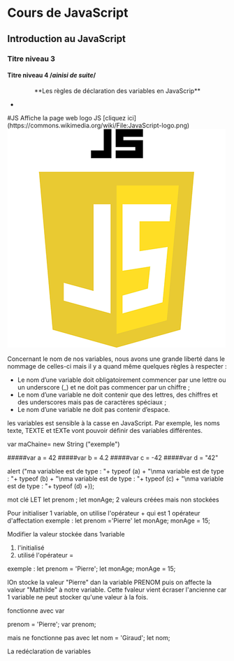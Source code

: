 # Cours de JavaScript
## Introduction au JavaScript
### Titre niveau 3
#### Titre niveau 4 /*ainisi de suite*/




<p align="center">**Les règles de déclaration des variables en JavaScrip**</p>


<ol>
  <li</li>

</ol>
<ul>
  <li></li>
 
</ul>
#JS
Affiche la page web logo JS
[cliquez ici](https://commons.wikimedia.org/wiki/File:JavaScript-logo.png)
<img
 src="image\js-logo.webp"/>

 Concernant le nom de nos variables, nous avons une grande liberté dans le nommage de celles-ci mais il y a quand même quelques règles à respecter :
 <ul>
    <li>Le nom d’une variable doit obligatoirement commencer par une lettre ou un underscore (_) et ne doit pas commencer par un chiffre ;</li>
    <li>   Le nom d’une variable ne doit contenir que des lettres, des chiffres et des underscores mais pas de caractères spéciaux ;</li>
    <li>Le nom d’une variable ne doit pas contenir d’espace.</li>
</ul>
les variables est sensible à la casse en JavaScript.  Par exemple, les noms texte, TEXTE et tEXTe vont pouvoir définir des variables différentes.

var maChaine= new String ("exemple")

#####var a = 42
#####var b = 4.2
#####var c = -42
#####var d = "42"

alert ("ma variablee est de type : "+ typeof (a) +
"\nma variable est de type : "+ typeof (b) +
"\nma variable est de type : "+ typeof (c) +
"\nma variable est de type : "+ typeof (d) +));

mot clé LET 
let prenom ;
let monAge; 2 valeurs créées mais non stockées

Pour initialiser 1 variable, on utilise l'opérateur + qui est 1 opérateur d'affectation 
exemple :
let prenom ='Pierre'
let monAge;
monAge = 15;

Modifier la valeur stockée dans 1variable
1) l'initialisé
2) utilisé l'opérateur =

exemple :
let prenom = 'Pierre';
let monAge;
monAge = 15;

lOn stocke la valeur "Pierre" dan la variable PRENOM puis on affecte la valeur "Mathilde" à notre variable. Cette fvaleur vient écraser l'ancienne car 1 variable ne peut stocker qu'une valeur à la fois.


fonctionne avec var 

prenom = 'Pierre'; 
var prenom;

mais ne fonctionne pas avec let
nom = 'Giraud';
let nom;

La redéclaration de variables








